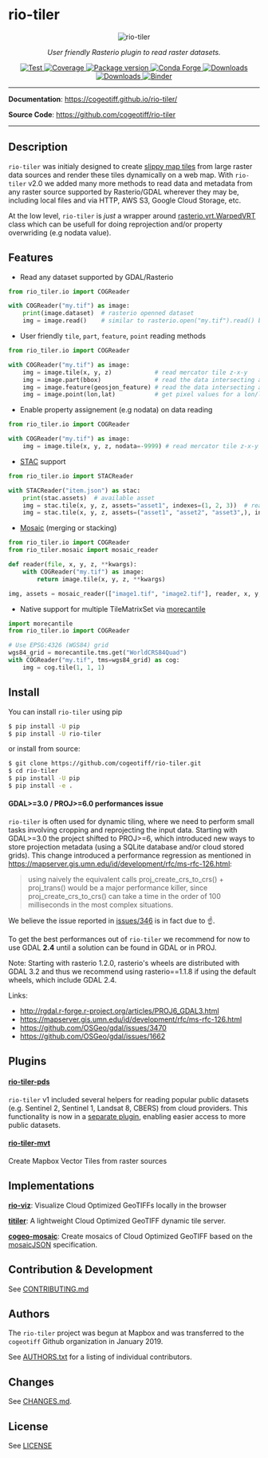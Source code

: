# rio-tiler

<p align="center">
  <img src="https://user-images.githubusercontent.com/10407788/88133997-77560f00-cbb1-11ea-874c-a8f1d123a9df.jpg" style="max-width: 800px;" alt="rio-tiler"></a>
</p>
<p align="center">
  <em>User friendly Rasterio plugin to read raster datasets.</em>
</p>
<p align="center">
  <a href="https://github.com/cogeotiff/rio-tiler/actions?query=workflow%3ACI" target="_blank">
      <img src="https://github.com/cogeotiff/rio-tiler/workflows/CI/badge.svg" alt="Test">
  </a>
  <a href="https://codecov.io/gh/cogeotiff/rio-tiler" target="_blank">
      <img src="https://codecov.io/gh/cogeotiff/rio-tiler/branch/master/graph/badge.svg" alt="Coverage">
  </a>
  <a href="https://pypi.org/project/rio-tiler" target="_blank">
      <img src="https://img.shields.io/pypi/v/rio-tiler?color=%2334D058&label=pypi%20package" alt="Package version">
  </a>
  <a href="https://anaconda.org/conda-forge/rio-tiler" target="_blank">
      <img src="https://img.shields.io/conda/v/conda-forge/rio-tiler.svg" alt="Conda Forge">
  </a>
  <a href="https://pypistats.org/packages/rio-tiler" target="_blank">
      <img src="https://img.shields.io/pypi/dm/rio-tiler.svg" alt="Downloads">
  </a>
  <a href="https://github.com/cogeotiff/rio-tiler/blob/master/LICENSE.txt" target="_blank">
      <img src="https://img.shields.io/github/license/cogeotiff/rio-tiler.svg" alt="Downloads">
  </a>
  <a href="https://mybinder.org/v2/gh/cogeotiff/rio-tiler/master?filepath=docs%2Fexamples%2F" target="_blank" alt="Binder">
      <img src="https://mybinder.org/badge_logo.svg" alt="Binder">
  </a>
</p>

---

**Documentation**: <a href="https://cogeotiff.github.io/rio-tiler/" target="_blank">https://cogeotiff.github.io/rio-tiler/</a>

**Source Code**: <a href="https://github.com/cogeotiff/rio-tiler" target="_blank">https://github.com/cogeotiff/rio-tiler</a>

---

## Description

`rio-tiler` was initialy designed to create [slippy map
tiles](https://en.wikipedia.org/wiki/Tiled_web_map) from large raster data
sources and render these tiles dynamically on a web map. With `rio-tiler` v2.0 we added many more methods to read
data and metadata from any raster source supported by Rasterio/GDAL wherever
they may be, including local files and via HTTP, AWS S3, Google Cloud Storage,
etc.

At the low level, `rio-tiler` is *just* a wrapper around [rasterio.vrt.WarpedVRT](https://github.com/mapbox/rasterio/blob/5b76d05fb374e64602166d6cd880c38424fad39b/rasterio/vrt.py#L15) class which can be usefull for doing reprojection and/or property overwriding (e.g nodata value).

## Features

- Read any dataset supported by GDAL/Rasterio

```python
from rio_tiler.io import COGReader

with COGReader("my.tif") as image:
    print(image.dataset)  # rasterio openned dataset
    img = image.read()    # similar to rasterio.open("my.tif").read() but returns a rio_tiler.models.ImageData object
```

- User friendly `tile`, `part`, `feature`, `point` reading methods

```python
from rio_tiler.io import COGReader

with COGReader("my.tif") as image:
    img = image.tile(x, y, z)            # read mercator tile z-x-y
    img = image.part(bbox)               # read the data intersecting a bounding box
    img = image.feature(geosjon_feature) # read the data intersecting a geojson feature
    img = image.point(lon,lat)           # get pixel values for a lon/lat coordinates
```

- Enable property assignement (e.g nodata) on data reading

```python
from rio_tiler.io import COGReader

with COGReader("my.tif") as image:
    img = image.tile(x, y, z, nodata=-9999) # read mercator tile z-x-y
```

- [STAC](https://github.com/radiantearth/stac-spec) support

```python
from rio_tiler.io import STACReader

with STACReader("item.json") as stac:
    print(stac.assets)  # available asset
    img = stac.tile(x, y, z, assets="asset1", indexes=(1, 2, 3))  # read tile for asset1 and indexes 1,2,3
    img = stac.tile(x, y, z, assets=("asset1", "asset2", "asset3",), indexes=(1,))  # create an image from assets 1,2,3 using their first band
```

- [Mosaic](https://cogeotiff.github.io/rio-tiler/mosaic/) (merging or stacking)

```python
from rio_tiler.io import COGReader
from rio_tiler.mosaic import mosaic_reader

def reader(file, x, y, z, **kwargs):
    with COGReader("my.tif") as image:
        return image.tile(x, y, z, **kwargs)

img, assets = mosaic_reader(["image1.tif", "image2.tif"], reader, x, y, z)
```

- Native support for multiple TileMatrixSet via [morecantile](https://developmentseed.org/morecantile/)

```python
import morecantile
from rio_tiler.io import COGReader

# Use EPSG:4326 (WGS84) grid
wgs84_grid = morecantile.tms.get("WorldCRS84Quad")
with COGReader("my.tif", tms=wgs84_grid) as cog:
    img = cog.tile(1, 1, 1)
```

## Install

You can install `rio-tiler` using pip

```bash
$ pip install -U pip
$ pip install -U rio-tiler
```

or install from source:

```bash
$ git clone https://github.com/cogeotiff/rio-tiler.git
$ cd rio-tiler
$ pip install -U pip
$ pip install -e .
```

#### GDAL>=3.0 / PROJ>=6.0 performances issue

`rio-tiler` is often used for dynamic tiling, where we need to perform small tasks involving cropping and reprojecting the input data. Starting with GDAL>=3.0 the project shifted to PROJ>=6, which introduced new ways to store projection metadata (using a SQLite database and/or cloud stored grids). This change introduced a performance regression as mentioned in https://mapserver.gis.umn.edu/id/development/rfc/ms-rfc-126.html:

> using naively the equivalent calls proj_create_crs_to_crs() + proj_trans() would be a major performance killer, since proj_create_crs_to_crs() can take a time in the order of 100 milliseconds in the most complex situations.

We believe the issue reported in [issues/346](https://github.com/cogeotiff/rio-tiler/issues/346) is in fact due to :point_up:.

To get the best performances out of `rio-tiler` we recommend for now to use GDAL **2.4** until a solution can be found in GDAL or in PROJ.

Note: Starting with rasterio 1.2.0, rasterio's wheels are distributed with GDAL 3.2 and thus we recommend using rasterio==1.1.8 if using the default wheels, which include GDAL 2.4.

Links:

- http://rgdal.r-forge.r-project.org/articles/PROJ6_GDAL3.html
- https://mapserver.gis.umn.edu/id/development/rfc/ms-rfc-126.html
- https://github.com/OSGeo/gdal/issues/3470
- https://github.com/OSGeo/gdal/issues/1662


## Plugins

#### [**rio-tiler-pds**][rio-tiler-pds]

[rio-tiler-pds]: https://github.com/cogeotiff/rio-tiler-pds

`rio-tiler` v1 included several helpers for reading popular public datasets (e.g. Sentinel 2, Sentinel 1, Landsat 8, CBERS) from cloud providers. This functionality is now in a [separate plugin][rio-tiler-pds], enabling easier access to more public datasets.

#### [**rio-tiler-mvt**][rio-tiler-mvt]

Create Mapbox Vector Tiles from raster sources

[rio-tiler-mvt]: https://github.com/cogeotiff/rio-tiler-mvt

## Implementations

[**rio-viz**][rio-viz]: Visualize Cloud Optimized GeoTIFFs locally in the browser

[**titiler**][titiler]: A lightweight Cloud Optimized GeoTIFF dynamic tile server.

[**cogeo-mosaic**][cogeo-mosaic]: Create mosaics of Cloud Optimized GeoTIFF based on the [mosaicJSON][mosaicjson_spec] specification.

[rio-viz]: https://github.com/developmentseed/rio-viz
[titiler]: https://github.com/developmentseed/titiler
[cogeo-mosaic]: https://github.com/developmentseed/cogeo-mosaic
[mosaicjson_spec]: https://github.com/developmentseed/mosaicjson-spec

## Contribution & Development

See [CONTRIBUTING.md](https://github.com/cogeotiff/rio-tiler/blob/master/CONTRIBUTING.md)

## Authors

The `rio-tiler` project was begun at Mapbox and was transferred to the `cogeotiff` Github organization in January 2019.

See [AUTHORS.txt](https://github.com/cogeotiff/rio-tiler/blob/master/AUTHORS.txt) for a listing of individual contributors.

## Changes

See [CHANGES.md](https://github.com/cogeotiff/rio-tiler/blob/master/CHANGES.md).

## License

See [LICENSE](https://github.com/cogeotiff/rio-tiler/blob/master/LICENSE)
